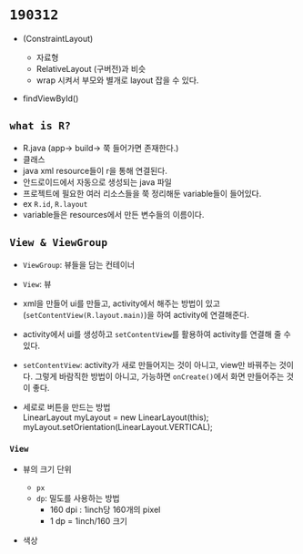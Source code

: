 # `190312`

- (ConstraintLayout)
    - 자료형
    - RelativeLayout (구버전)과 비슷
    - wrap 시켜서 부모와 별개로 layout 잡을 수 있다.

- findViewById()


## `what is R?`

- R.java (app-> build-> 쭉 들어가면 존재한다.)
- 클래스
- java xml resource들이 r을 통해 연결된다.
- 안드로이드에서 자동으로 생성되는 java 파일
- 프로젝트에 필요한 여러 리소스들을 쭉 정리해둔 variable들이 들어있다.
- ex `R.id`, `R.layout`
- variable들은 resources에서 만든 변수들의 이름이다.


## `View & ViewGroup`

- `ViewGroup`: 뷰들을 담는 컨테이너
- `View`: 뷰


- xml을 만들어 ui를 만들고, activity에서 해주는 방법이 있고
(`setContentView(R.layout.main)`)을 하여 activity에 연결해준다.
- activity에서 ui를 생성하고 `setContentView`를 활용하여 activity를 연결해 줄 수 있다.

- `setContentView`: activity가 새로 만들어지는 것이 아니고, view만 바꿔주는 것이다.
그렇게 바람직한 방법이 아니고, 가능하면 `onCreate()`에서 화면 만들어주는 것이 좋다.
        
- 세로로 버튼을 만드는 방법        
        LinearLayout myLayout = new LinearLayout(this);
        myLayout.setOrientation(LinearLayout.VERTICAL);



### `View`

- 뷰의 크기 단위
    - `px`
    - `dp`: 밀도를 사용하는 방법
        - 160 dpi : 1inch당 160개의 pixel
        - 1 dp = 1inch/160 크기

- 색상


